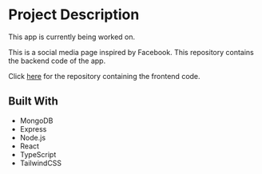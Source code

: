 # Project Description

This app is currently being worked on.

This is a social media page inspired by Facebook. This repository contains the backend code of the app.

Click [here](https://github.com/jdplumst/social-network-frontend) for the repository containing the frontend code.

## Built With

- MongoDB
- Express
- Node.js
- React
- TypeScript
- TailwindCSS
